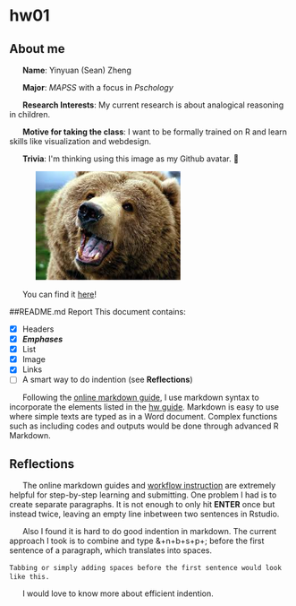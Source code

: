 # hw01
## About me
&nbsp;&nbsp;&nbsp;&nbsp;&nbsp;&nbsp;**Name**: Yinyuan (Sean) Zheng

&nbsp;&nbsp;&nbsp;&nbsp;&nbsp;&nbsp;**Major**: _MAPSS_ with a focus in _Pschology_ 

&nbsp;&nbsp;&nbsp;&nbsp;&nbsp;&nbsp;**Research Interests**: My current research is about analogical reasoning in children.

&nbsp;&nbsp;&nbsp;&nbsp;&nbsp;&nbsp;**Motive for taking the class**: I want to be formally trained on R and learn skills like visualization and webdesign.

&nbsp;&nbsp;&nbsp;&nbsp;&nbsp;&nbsp;**Trivia**: I'm thinking using this image as my Github avatar. :thinking:

&nbsp;&nbsp;&nbsp;&nbsp;&nbsp;&nbsp;&nbsp;&nbsp;&nbsp;&nbsp;&nbsp;&nbsp;![avatar](/myavatar.jpeg)

&nbsp;&nbsp;&nbsp;&nbsp;&nbsp;&nbsp;You can find it [here](https://raw.githubusercontent.com/zhengyinyuan/hw01/master/myavatar.jpeg)!

##README.md Report
This document contains:
- [x] Headers 
- [x] _**Emphases**_
- [x] List
- [x] Image
- [x] Links
- [ ] A smart way to do indention (see __Reflections__)

&nbsp;&nbsp;&nbsp;&nbsp;&nbsp;&nbsp;Following the [online markdown guide](https://guides.github.com/features/mastering-markdown/), I use markdown syntax to incorporate the elements listed in the [hw guide](http://cfss.uchicago.edu/hw01_edit-README.html). Markdown is easy to use where simple texts are typed as in a Word document. Complex functions such as including codes and outputs would be done through advanced R Markdown. 

## Reflections
&nbsp;&nbsp;&nbsp;&nbsp;&nbsp;&nbsp;The online markdown guides and [workflow instruction](http://cfss.uchicago.edu/hw00_homework_guidelines.html#homework_workflow) are extremely helpful for step-by-step learning and submitting. One problem I had is to create separate paragraphs. It is not enough to only hit __ENTER__ once but instead twice, leaving an empty line inbetween two sentences in Rstudio. 

&nbsp;&nbsp;&nbsp;&nbsp;&nbsp;&nbsp;Also I found it is hard to do good indention in markdown. The current approach I took is to combine and type &+n+b+s+p+; before the first sentence of a paragraph, which translates into spaces. 
    
    Tabbing or simply adding spaces before the first sentence would look like this. 
    
&nbsp;&nbsp;&nbsp;&nbsp;&nbsp;&nbsp;I would love to know more about efficient indention.
